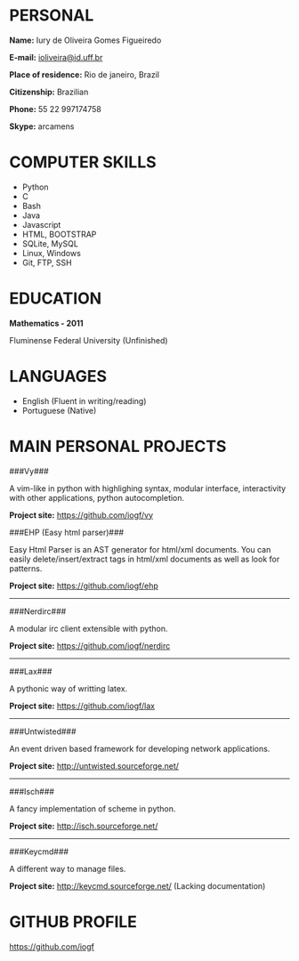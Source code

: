 PERSONAL
========

**Name:** 
Iury de Oliveira Gomes Figueiredo

**E-mail:** 
ioliveira@id.uff.br

**Place of residence:** 
Rio de janeiro, Brazil

**Citizenship:** 
Brazilian

**Phone:**
55 22 997174758

**Skype:**
arcamens

COMPUTER SKILLS
===============

- Python
- C
- Bash
- Java
- Javascript
- HTML, BOOTSTRAP
- SQLite, MySQL
- Linux, Windows
- Git, FTP, SSH


EDUCATION
=========

**Mathematics - 2011**

Fluminense Federal University (Unfinished)


LANGUAGES
=========

- English (Fluent in writing/reading)
- Portuguese (Native)

MAIN PERSONAL PROJECTS
======================

###Vy###

A vim-like in python with highlighing syntax, modular interface, interactivity with
other applications, python autocompletion.

**Project site:**
https://github.com/iogf/vy

###EHP (Easy html parser)###

Easy Html Parser is an AST generator for html/xml documents. 
You can easily delete/insert/extract tags in html/xml documents as well as look for patterns.

**Project site:**
https://github.com/iogf/ehp

***

###Nerdirc###

A modular irc client extensible with python.

**Project site:**
https://github.com/iogf/nerdirc

***

###Lax###

A pythonic way of writting latex.

**Project site:**
https://github.com/iogf/lax

***

###Untwisted###

An event driven based framework for developing network applications.

**Project site:**
http://untwisted.sourceforge.net/

***

###Isch###

A fancy implementation of scheme in python.

**Project site:**
http://isch.sourceforge.net/

***

###Keycmd###

A different way to manage files.

**Project site:**
http://keycmd.sourceforge.net/ (Lacking documentation)

GITHUB PROFILE
==============

https://github.com/iogf











